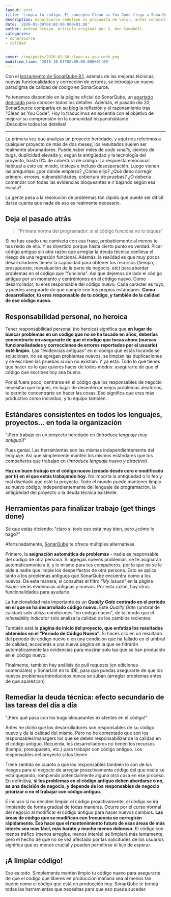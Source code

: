 ```yaml
---
layout: post
title: 'Limpia tu código. El concepto Clean as You Code llega a SonarQube'
description: SonarSource redefine su propuesta de valor, antes conocida como Fix the Leak , para adaptarla a los principios del código limpio y las capacidades de su potente herramienta de análisis estático de código. 
date: '2020-01-30T08:00:00.000+01:00'
author: Andrea Crespo. Artículo original por G. Ann Campbell. 
categories: 
- sonarsource
- calidad


cover: /img/posts/2020-01-30-clean-as-you-code.png
modified_time: '2018-10-01T08:00:00.000+01:00'
---
```


Con el [lanzamiento de SonarQube 8.1](https://www.excentia.es/sonarqube-8.1), además de las mejoras técnicas, nuevas funcionalidades y corrección de errores, se introdujo un nuevo paradigma de calidad de código en SonarSource. 

Ya tenemos disponible en la página oficial de SonarQube, un [apartado dedicado](https://www.sonarqube.org/features/clean-as-you-code/) para conocer todos los detalles.
Además, el pasado día 20, SonarSource compartía en su [blog](https://blog.sonarsource.com/clean-as-you-code) la reflexión y el razonamiento tras "Clean as You Code". 
Hoy lo traducimos en excentia con el objetivo de mejorar su comprensión en la comunidad hispanohablante.  
¡Descubre todos los detalles!

---

La primera vez que analizas un proyecto heredado, y aquí nos referimos a cualquier proyecto de más de dos meses, los resultados suelen ser realmente abrumadores. Puede haber miles de *code smells*, cientos de *bugs*, duplicidad elevada y, según la antigüedad y la tecnología del proyecto, hasta 0% de cobertura de código. La respuesta emocional habitual a esto es: miedo, tristeza e incluso desesperación. Luego vienen las preguntas: ¿por dónde empiezo? ¿Cómo elijo? ¿Qué debo corregir primero, errores, vulnerabilidades, cobertura de pruebas? ¿O debería comenzar con todas las evidencias bloqueantes e ir bajando según esa escala?

La gente pasa a la resolución de problemas tan rápido que puede ser difícil darse cuenta que nada de eso es realmente necesario.

## Deja el pasado atrás

> "Primera norma del programador: si el código funciona no lo toques"

Si no has usado una camiseta con esa frase, probablemente al menos te has reído de ella. Y es divertido porque hasta cierto punto es verdad. Picar código antiguo sin otra razón que arreglar la deuda técnica conlleva el riesgo de una regresión funcional. Además, la realidad es que muy pocos desarrolladores tienen la capacidad para obtener los recursos (tiempo, presupuesto, reevaluación de la parte de negocio, etc) para abordar problemas en el código que "funciona". Así que dejemos de lado el código antiguo por un momento y centrémonos en el código nuevo. Como desarrollador, tu eres responsable del código nuevo. Cada caracter es tuyo, y puedes asegurarte de que cumple con tus propios estándares. **Como desarrollador, tú eres responsable de tu código, y también de la calidad de ese código nuevo.** 


## Responsabilidad personal, no heroica

Tener responsabilidad personal (no heroica) significa que **en lugar de buscar problemas en un código que no se ha tocado en años, deberías concentrarte en asegurarte de que el código que tocas ahora (nuevas funcionaliadades y correcciones de errores reportados por el usuario) esté limpio.** Las "evidencias antiguas" en el código que estás tocando se solucionan, no se agregan problemas nuevos, se limpian las duplicaciones y se escriben las pruebas si aún no existían. Y ya está. Todo lo que tienes que hacer es lo que quieres hacer de todos modos: asegurarte de que el código que escribes hoy sea bueno. 

Por si fuera poco, centrarse en el código que los responsables de negocio necesitan que toques, en lugar de desenterrar viejos problemas aleatorios, te permite concentrarte en hacer las cosas. Eso significa que eres más productivo como individuo, y tu equipo también.


## Estándares consistentes en todos los lenguajes, proyectos... en toda la organización 

"¡Pero trabajo en un proyecto heredado en (*introduce lenguaje muy antiguo*)!" 

Pues genial. Las herramientas son las mismas independientemente del lenguaje. Así que simplemente mantén los mismos estándares que tus compañeros que trabajan en (*introduce lenguaje nuevo y atractivo*). 

**Haz un buen trabajo en el código nuevo (creado desde cero o modificado por tí) en el que estás trabajando hoy.** No importa la antigüedad o lo feo y mal diseñado que esté tu proyecto. Todo el mundo puede mantener limpio su nuevo código, independientemente del lenguaje de programación, la antigüedad del proyecto o la deuda técnica existente.


## Herramientas para finalizar trabajo (get things done)

Sé que estás diciendo: "claro si todo eso está muy bien, pero ¿cómo lo hago?" 

Afortunadamente, [SonarQube](https://www.sonarqube.org/) te ofrece múltiples alternativas. 

Primero, la **asignación automática de problemas** - nadie es responsable del código de otra persona. Si agregas nuevos problemas, se te asignarán automáticamente a ti, y lo mismo para tus compañeros, por lo que no se le pide a nadie que limpie los desperfectos de otra persona. 
Esto se aplica tanto a los problemas antiguos que SonarQube encuentra como a los nuevos. De esta manera, si consultas el filtro *"My Issues"* en la página *Issues* verás evidencias antiguas y nuevas. Por esta razón, hay otras funcionalidades para ayudarte.

La funcionalidad más importante es un ***Quality Gate* centrado en el periodo en el que se ha desarrollado código nuevo.** Este *Quality Gate* (umbral de calidad) solo utiliza condiciones "en código nuevo", de tal modo que el *releasibility indicator*  solo analiza la calidad de los cambios recientes. 

También está la **página de inicio del proyecto, que enfatiza los resultados obtenidos en el "Período de Código Nuevo".** Si haces clic en un resultado del periodo de código nuevo o en una condición que ha fallado en el umbral de calidad, accederás a una nueva página en la que se filtrarán automáticamente las evidencias para mostrar solo las que se han producido en el código nuevo. 

Finalmente, también hay análisis de pull requests (en ediciones comerciales) y SonarLint en tu IDE, para que puedas asegurarte de que los nuevos problemas introducidos nunca se suban (arreglar problemas antes de que aparezcan)


## Remediar la deuda técnica: efecto secundario de las tareas del día a día

"¡Pero qué pasa con los bugs bloqueantes existentes en el código!" 

Antes he dicho que los desarrolladores son responsables de su código nuevo y de la calidad del mismo. Pero no he comentado que son los responsables/managers los que se deben responsabilizar de la calidad en el código antiguo. Recuerda, los desarrolladores no tienen los recursos (tiempo, presupuesto, etc.) para trabajar con código antiguo. Los responsables del proyecto sí los tienen. 

Tiene sentido en cuanto a que los responsables también lo son de los riesgos para el negocio de arreglar proactivamente código del que nadie se está quejando, rompiendo potencialmente alguna otra cosa en ese proceso. En definitiva, **si los problemas en el código antiguo deben abordarse o no, es una decisión de negocio, y depende de los responsables de negocio priorizar o no el trabajar con código antiguo.**

E incluso si no deciden limpiar el código proactivamente, el código se irá limpiando de forma gradual de todas maneras. 
Ocurre por el curso normal del negocio al modificar el código antiguo para hacer nuevos cambios. **Las áreas de código que se modifican con frecuencia se corregirán rápidamente. Eso hace que el mantenimiento futuro de esas áreas de más interés sea más fácil, más barato y mucho menos doloroso.** El código con menos tráfico (menos arreglos, menos interés) se limpiará más lentamente, pero el hecho de que no se vea afectado por las solicitudes de los usuarios significa que es menos crucial y pueden permitirse el lujo de esperar.

## ¡A limpiar código!

Eso es todo. Simplemente mantén limpio tu código nuevo para asegurarte de que el código que liberes en producción mañana sea al menos tan bueno como el código que está en producción hoy. SonarQube te brinda todas las herramientas que necesitas para que eso pueda suceder.








